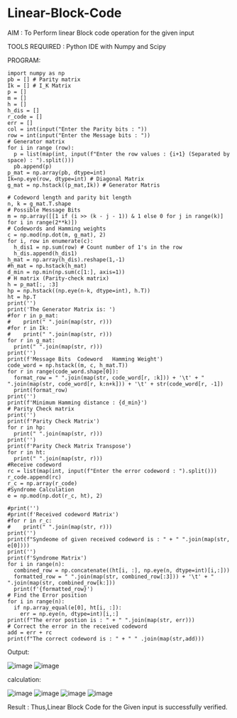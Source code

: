 # Linear-Block-Code
AIM :
To Perform linear Block code operation for the given input

TOOLS REQUIRED :
Python IDE with Numpy and Scipy

PROGRAM:
~~~~
import numpy as np
pb = [] # Parity matrix
Ik = [] # I_K Matrix
p = []
m = []
h = []
h_dis = []
r_code = []
err = []
col = int(input("Enter the Parity bits : "))
row = int(input("Enter the Message bits : "))
# Generator matrix
for i in range (row):
  p = list(map(int, input(f"Enter the row values : {i+1} (Separated by space) : ").split()))
  pb.append(p)
p_mat = np.array(pb, dtype=int)
Ik=np.eye(row, dtype=int) # Diagonal Matrix
g_mat = np.hstack((p_mat,Ik)) # Generator Matris

# Codeword length and parity bit length
n, k = g_mat.T.shape
# Possible Message Bits
m = np.array([[1 if (i >> (k - j - 1)) & 1 else 0 for j in range(k)] for i in range(2**k)])
# Codewords and Hamming weights
c = np.mod(np.dot(m, g_mat), 2)
for i, row in enumerate(c):
  h_dis1 = np.sum(row) # Count number of 1's in the row
  h_dis.append(h_dis1)
h_mat = np.array(h_dis).reshape(1,-1)
#h_mat = np.hstack(h_mat)
d_min = np.min(np.sum(c[1:], axis=1))
# H matrix (Parity-check matrix)
h = p_mat[:, :3]
hp = np.hstack((np.eye(n-k, dtype=int), h.T))
ht = hp.T
print('')
print('The Generator Matrix is: ')
#for r in p_mat: 
#    print(" ".join(map(str, r)))
#for r in Ik: 
#    print(" ".join(map(str, r)))
for r in g_mat: 
  print(" ".join(map(str, r)))
print('')
print(f'Message Bits  Codeword   Hamming Weight')
code_word = np.hstack((m, c, h_mat.T))
for r in range(code_word.shape[0]):
  format_row = " ".join(map(str, code_word[r, :k])) + '\t' + " ".join(map(str, code_word[r, k:n+k])) + '\t' + str(code_word[r, -1])
  print(format_row)
print('')
print(f'Minimum Hamming distance : {d_min}')
# Parity Check matrix
print('')
print(f'Parity Check Matrix')
for r in hp:
  print(" ".join(map(str, r)))
print('')
print(f'Parity Check Matrix Transpose')
for r in ht:
  print(" ".join(map(str, r)))
#Receive codeword
rc = list(map(int, input(f"Enter the error codeword : ").split()))
r_code.append(rc)
r_c = np.array(r_code)
#Syndrome Calculation
e = np.mod(np.dot(r_c, ht), 2)

#print('')
#print(f'Received codeword Matrix')
#for r in r_c:
#    print(" ".join(map(str, r)))
print('')
print(f"Syndeome of given received codeword is : " + " ".join(map(str, e[0])))
print('')
print(f'Syndrome Matrix')
for i in range(n):
  combined_row = np.concatenate((ht[i, :], np.eye(n, dtype=int)[i,:]))
  formatted_row = " ".join(map(str, combined_row[:3])) + '\t' + " ".join(map(str, combined_row[k:]))
  print(f'{formatted_row}')
# Find the Error position
for i in range(n):
  if np.array_equal(e[0], ht[i, :]):
    err = np.eye(n, dtype=int)[i,:]
print(f"The error postion is : " + " ".join(map(str, err)))
# Correct the error in the received codeword
add = err + rc
print(f"The correct codeword is : " + " " .join(map(str,add)))
~~~~

Output:

![image](https://github.com/user-attachments/assets/d2fcbfd6-adb1-473b-a27f-b3512db48349)
![image](https://github.com/user-attachments/assets/b4c4a41f-fe80-468f-9a1e-fe0d6ea0a850)

calculation: 

![image](https://github.com/user-attachments/assets/0e4e91f8-0548-4c81-8428-7775b2e9aa59)
![image](https://github.com/user-attachments/assets/e93d384e-9f31-40fb-b6ee-77b6e042ae35)
![image](https://github.com/user-attachments/assets/1569b7ca-d8c5-4baa-b1f4-d2b824536a84)
![image](https://github.com/user-attachments/assets/ed85d702-cc29-4429-ac04-6c0bdaf0cfb0)


Result :
Thus,Linear Block Code for the Given input is successfully verified.
